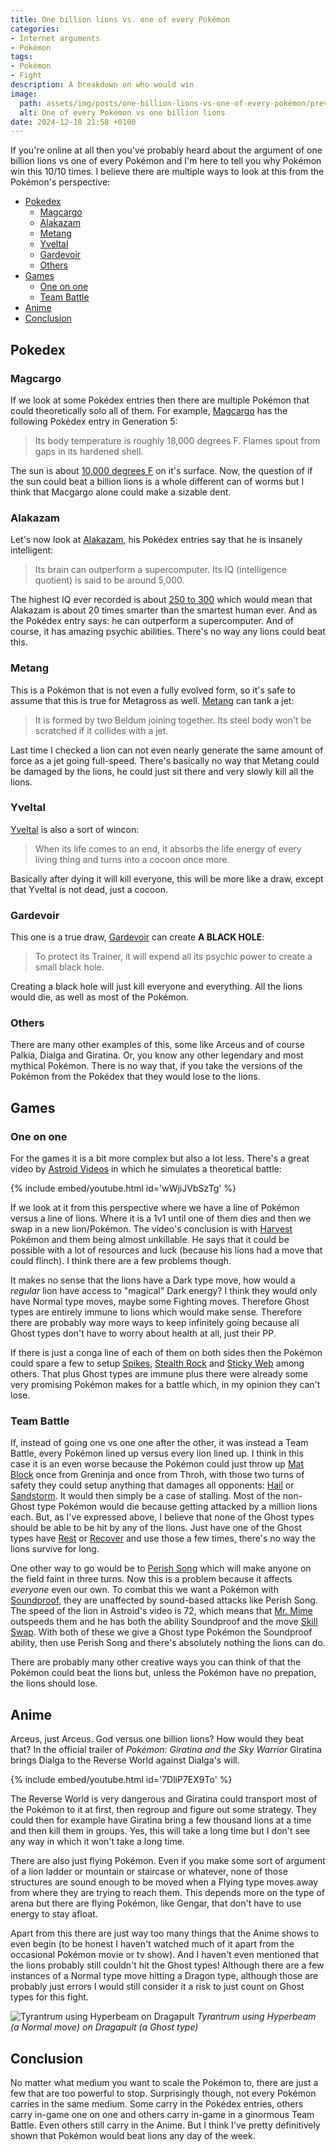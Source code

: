 ```yaml
---
title: One billion lions vs. one of every Pokémon
categories:
- Internet arguments
- Pokémon
tags:
- Pokémon
- Fight
description: A breakdown on who would win
image:
  path: assets/img/posts/one-billion-lions-vs-one-of-every-pokémon/preview.webp
  alt: One of every Pokémon vs one billion lions
date: 2024-12-18 21:58 +0100
---
```

If you're online at all then you've probably heard about the argument of one billion lions vs one of every Pokémon and I'm here to tell you why Pokémon win this 10/10 times. I believe there are multiple ways to look at this from the Pokémon's perspective:
- [Pokedex](#pokedex)
  - [Magcargo](#magcargo)
  - [Alakazam](#alakazam)
  - [Metang](#metang)
  - [Yveltal](#yveltal)
  - [Gardevoir](#gardevoir)
  - [Others](#others)
- [Games](#games)
  - [One on one](#one-on-one)
  - [Team Battle](#team-battle)
- [Anime](#anime)
- [Conclusion](#conclusion)

## Pokedex

### Magcargo

If we look at some Pokédex entries then there are multiple Pokémon that could theoretically solo all of them. For example, [Magcargo](https://bulbapedia.bulbagarden.net/wiki/Magcargo_(Pok%C3%A9mon)#Pokédex_entries) has the following Pokédex entry in Generation 5:

> Its body temperature is roughly 18,000 degrees F. Flames spout from gaps in its hardened shell.

The sun is about [10,000 degrees F](https://science.nasa.gov/sun/facts/) on it's surface. Now, the question of if the sun could beat a billion lions is a whole different can of worms but I think that Macgargo alone could make a sizable dent.

### Alakazam

Let's now look at [Alakazam](https://bulbapedia.bulbagarden.net/wiki/Alakazam_(Pok%C3%A9mon)#Pok%C3%A9dex_entries), his Pokédex entries say that he is insanely intelligent:

> Its brain can outperform a supercomputer. Its IQ (intelligence quotient) is said to be around 5,000.

The highest IQ ever recorded is about [250 to 300](https://check-iq.org/blog/highest-iq-score-world) which would mean that Alakazam is about 20 times smarter than the smartest human ever. And as the Pokédex entry says: he can outperform a supercomputer. And of course, it has amazing psychic abilities. There's no way any lions could beat this.

### Metang

This is a Pokémon that is not even a fully evolved form, so it's safe to assume that this is true for Metagross as well. [Metang](https://bulbapedia.bulbagarden.net/wiki/Metang_(Pok%C3%A9mon)#Pok%C3%A9dex_entries) can tank a jet:

> It is formed by two Beldum joining together. Its steel body won't be scratched if it collides with a jet.

Last time I checked a lion can not even nearly generate the same amount of force as a jet going full-speed. There's basically no way that Metang could be damaged by the lions, he could just sit there and very slowly kill all the lions.

### Yveltal

[Yveltal](https://bulbapedia.bulbagarden.net/wiki/Yveltal_(Pok%C3%A9mon)#Pok%C3%A9dex_entries) is also a sort of wincon:

> When its life comes to an end, it absorbs the life energy of every living thing and turns into a cocoon once more.

Basically after dying it will kill everyone, this will be more like a draw, except that Yveltal is not dead, just a cocoon.

### Gardevoir

This one is a true draw, [Gardevoir](https://bulbapedia.bulbagarden.net/wiki/Gardevoir_(Pok%C3%A9mon)#Pok%C3%A9dex_entries) can create **A BLACK HOLE**:

> To protect its Trainer, it will expend all its psychic power to create a small black hole.

Creating a black hole will just kill everyone and everything. All the lions would die, as well as most of the Pokémon.

### Others

There are many other examples of this, some like Arceus and of course Palkia, Dialga and Giratina. Or, you know any other legendary and most mythical Pokémon. There is no way that, if you take the versions of the Pokémon from the Pokédex that they would lose to the lions.

## Games

### One on one

For the games it is a bit more complex but also a lot less. There's a great video by [Astroid Videos](https://www.youtube.com/@AstroidmaniaVideos) in which he simulates a theoretical battle:

{% include embed/youtube.html id='wWjiJVbSzTg' %}

If we look at it from this perspective where we have a line of Pokémon versus a line of lions. Where it is a 1v1 until one of them dies and then we swap in a new lion/Pokémon. The video's conclusion is with [Harvest](https://bulbapedia.bulbagarden.net/wiki/Harvest_(Ability)) Pokémon and them being almost unkillable. He says that it could be possible with a lot of resources and luck (because his lions had a move that could flinch). I think there are a few problems though.

It makes no sense that the lions have a Dark type move, how would a *regular* lion have access to "magical" Dark energy? I think they would only have Normal type moves, maybe some Fighting moves. Therefore Ghost types are entirely immune to lions which would make sense. Therefore there are probably way more ways to keep infinitely going because all Ghost types don't have to worry about health at all, just their PP.

If there is just a conga line of each of them on both sides then the Pokémon could spare a few to setup [Spikes](https://bulbapedia.bulbagarden.net/wiki/Spikes_(move)), [Stealth Rock](https://bulbapedia.bulbagarden.net/wiki/Stealth_Rock_(move)) and [Sticky Web](https://bulbapedia.bulbagarden.net/wiki/Sticky_Web_(move)) among others. That plus Ghost types are immune plus there were already some very promising Pokémon makes for a battle which, in my opinion they can't lose.

### Team Battle

If, instead of going one vs one one after the other, it was instead a Team Battle, every Pokémon lined up versus every lion lined up. I think in this case it is an even worse because the Pokémon could just throw up [Mat Block](https://bulbapedia.bulbagarden.net/wiki/Mat_Block_(move)) once from Greninja and once from Throh, with those two turns of safety they could setup anything that damages all opponents: [Hail](https://bulbapedia.bulbagarden.net/wiki/Hail_(move)) or [Sandstorm](https://bulbapedia.bulbagarden.net/wiki/Sandstorm_(move)). It would then simply be a case of stalling. Most of the non-Ghost type Pokémon would die because getting attacked by a million lions each. But, as I've expressed above, I believe that none of the Ghost types should be able to be hit by any of the lions.
Just have one of the Ghost types have [Rest](https://bulbapedia.bulbagarden.net/wiki/Rest_(move)) or [Recover](https://bulbapedia.bulbagarden.net/wiki/Recover_(move)) and use those a few times, there's no way the lions survive for long.

One other way to go would be to [Perish Song](https://bulbapedia.bulbagarden.net/wiki/Perish_Song_(move)) which will make anyone on the field faint in three turns. Now this is a problem because it affects *everyone* even our own. To combat this we want a Pokémon with [Soundproof](https://bulbapedia.bulbagarden.net/wiki/Soundproof_(Ability)), they are unaffected by sound-based attacks like Perish Song. The speed of the lion in Astroid's video is 72, which means that [Mr. Mime](https://bulbapedia.bulbagarden.net/wiki/Mr._Mime_(Pok%C3%A9mon)) outspeeds them and he has both the ability Soundproof and the move [Skill Swap](https://bulbapedia.bulbagarden.net/wiki/Skill_Swap_(move)). With both of these we give a Ghost type Pokémon the Soundproof ability, then use Perish Song and there's absolutely nothing the lions can do.

There are probably many other creative ways you can think of that the Pokémon could beat the lions but, unless the Pokémon have no prepation, the lions should lose.

## Anime

Arceus, just Arceus. God versus one billion lions? How would they beat that? In the official trailer of *Pokémon: Giratina and the Sky Warrior* Giratina brings Dialga to the Reverse World against Dialga's will.

{% include embed/youtube.html id='7DliP7EX9To' %}

The Reverse World is very dangerous and Giratina could transport most of the Pokémon to it at first, then regroup and figure out some strategy. They could then for example have Giratina bring a few thousand lions at a time and then kill them in groups. Yes, this will take a long time but I don't see any way in which it won't take a long time.

There are also just flying Pokémon. Even if you make some sort of argument of a lion ladder or mountain or staircase or whatever, none of those structures are sound enough to be moved when a Flying type moves away from where they are trying to reach them. This depends more on the type of arena but there are flying Pokémon, like Gengar, that don't have to use energy to stay afloat.

Apart from this there are just way too many things that the Anime shows to even begin (to be honest I haven't watched much of it apart from the occasional Pokémon movie or tv show). And I haven't even mentioned that the lions probably still couldn't hit the Ghost types! Although there are a few instances of a Normal type move hitting a Dragon type, although those are probably just errors I would still consider it a risk to just count on Ghost types for this fight.

![Tyrantrum using Hyperbeam on Dragapult](/assets/img/posts/one-billion-lions-vs-one-of-every-pokémon/hyperbeam.jpg)
_Tyrantrum using Hyperbeam (a Normal move) on Dragapult (a Ghost type)_

## Conclusion

No matter what medium you want to scale the Pokémon to, there are just a few that are too powerful to stop. Surprisingly though, not every Pokémon carries in the same medium. Some carry in the Pokédex entries, others carry in-game one on one and others carry in-game in a ginormous Team Battle. Even others still carry in the Anime. But I think I've pretty definitively shown that Pokémon would beat lions any day of the week.

